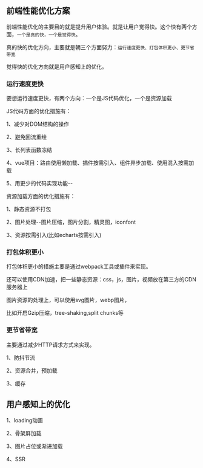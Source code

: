 ## 前端性能优化方案

前端性能优化的主要目的就是提升用户体验。就是让用户觉得快。这个快有两个方面，`一个是真的快，一个是觉得快`。

真的快的优化方向，主要就是朝三个方面努力：`运行速度更快、打包体积更小、更节省带宽`

觉得快的优化方向就是用户感知上的优化。

### 运行速度更快

要想运行速度更快，有两个方向：一个是JS代码优化，一个是资源加载

JS代码方面的优化措施有：

1、减少对DOM结构的操作  

2、避免回流重绘

3、长列表函数冻结

4、vue项目：路由使用懒加载、插件按需引入、组件异步加载、使用混入按需加载

5、用更少的代码实现功能--

资源加载方面的优化措施有：

1、静态资源不打包

2、图片处理--图片压缩，图片分割，精灵图，iconfont

3、资源按需引入(比如echarts按需引入)

### 打包体积更小

打包体积更小的措施主要是通过webpack工具或插件来实现。

还可以使用CDN加速，把一些静态资源：css，js，图片，视频放在第三方的CDN服务器上

图片资源的处理上，可以使用svg图片，webp图片，

比如开启Gzip压缩，tree-shaking,split chunks等

### 更节省带宽

主要通过减少HTTP请求方式来实现。

1、防抖节流

2、资源合并，预加载

3、缓存

## 用户感知上的优化

1、loading动画

2、骨架屏加载

3、图片占位或渐进加载

4、SSR
